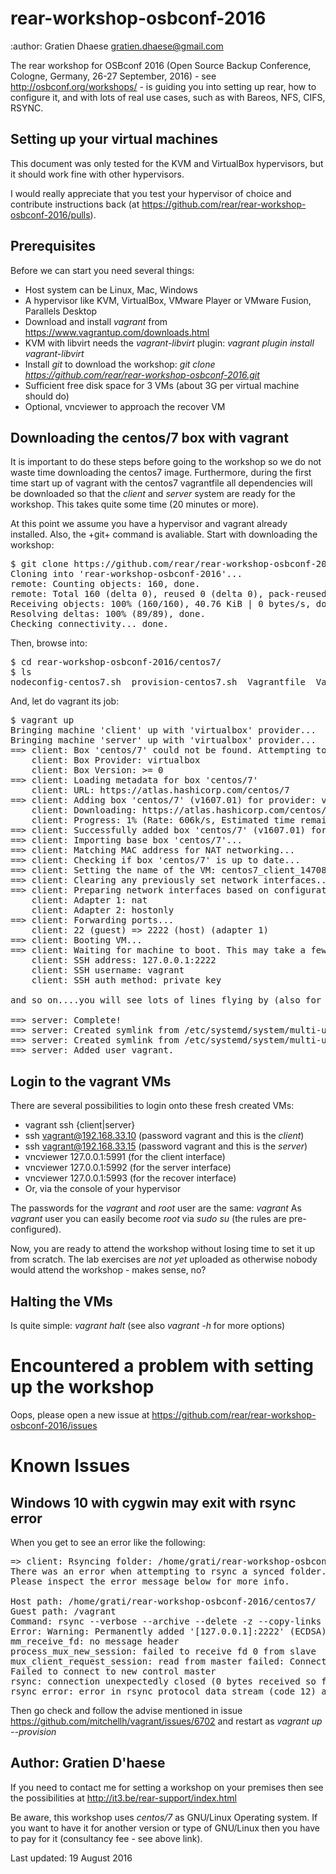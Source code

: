 # rear-workshop-osbconf-2016

:author: Gratien Dhaese <gratien.dhaese@gmail.com>

The rear workshop for OSBconf 2016 (Open Source Backup Conference, Cologne, Germany, 26-27 September, 2016) - see http://osbconf.org/workshops/ - is guiding you into setting up rear, how to configure it, and with lots of real use cases, such as with Bareos, NFS, CIFS, RSYNC.

## Setting up your virtual machines

This document was only tested for the KVM and VirtualBox hypervisors, but it should work fine with other hypervisors.

I would really appreciate that you test your hypervisor of choice and contribute instructions back (at https://github.com/rear/rear-workshop-osbconf-2016/pulls).

## Prerequisites

Before we can start you need several things:

 - Host system can be Linux, Mac, Windows
 - A hypervisor like KVM, VirtualBox, VMware Player or VMware Fusion, Parallels Desktop
 - Download and install *vagrant* from https://www.vagrantup.com/downloads.html
 - KVM with libvirt needs the *vagrant-libvirt* plugin:  _vagrant plugin install vagrant-libvirt_
 - Install *git* to download the workshop: _git clone https://github.com/rear/rear-workshop-osbconf-2016.git_
 - Sufficient free disk space for 3 VMs (about 3G per virtual machine should do)
 - Optional, vncviewer to approach the recover VM

## Downloading the centos/7 box with vagrant

It is important to do these steps before going to the workshop so we do not waste time downloading the centos7 image. Furthermore, during the first time start up of vagrant with the centos7 vagrantfile all dependencies will be downloaded so that the _client_ and _server_ system are ready for the workshop. This takes quite some time (20 minutes or more).

At this point we assume you have a hypervisor and vagrant already installed. Also, the +git+ command is avaliable.
Start with downloading the workshop:

<pre>
$ git clone https://github.com/rear/rear-workshop-osbconf-2016.git
Cloning into 'rear-workshop-osbconf-2016'...
remote: Counting objects: 160, done.
remote: Total 160 (delta 0), reused 0 (delta 0), pack-reused 160
Receiving objects: 100% (160/160), 40.76 KiB | 0 bytes/s, done.
Resolving deltas: 100% (89/89), done.
Checking connectivity... done.
</pre>

Then, browse into:

<pre>
$ cd rear-workshop-osbconf-2016/centos7/
$ ls
nodeconfig-centos7.sh  provision-centos7.sh  Vagrantfile  Vagrantfile.libvirt.recover  Vagrantfile.virtualbox.recover
</pre>

And, let do vagrant its job:

<pre>
$ vagrant up
Bringing machine 'client' up with 'virtualbox' provider...
Bringing machine 'server' up with 'virtualbox' provider...
==> client: Box 'centos/7' could not be found. Attempting to find and install...
    client: Box Provider: virtualbox
    client: Box Version: >= 0
==> client: Loading metadata for box 'centos/7'
    client: URL: https://atlas.hashicorp.com/centos/7
==> client: Adding box 'centos/7' (v1607.01) for provider: virtualbox
    client: Downloading: https://atlas.hashicorp.com/centos/boxes/7/versions/1607.01/providers/virtualbox.box
    client: Progress: 1% (Rate: 606k/s, Estimated time remaining: 0:14:57)
==> client: Successfully added box 'centos/7' (v1607.01) for 'virtualbox'!
==> client: Importing base box 'centos/7'...
==> client: Matching MAC address for NAT networking...
==> client: Checking if box 'centos/7' is up to date...
==> client: Setting the name of the VM: centos7_client_1470826828474_34068
==> client: Clearing any previously set network interfaces...
==> client: Preparing network interfaces based on configuration...
    client: Adapter 1: nat
    client: Adapter 2: hostonly
==> client: Forwarding ports...
    client: 22 (guest) => 2222 (host) (adapter 1)
==> client: Booting VM...
==> client: Waiting for machine to boot. This may take a few minutes...
    client: SSH address: 127.0.0.1:2222
    client: SSH username: vagrant
    client: SSH auth method: private key

and so on....you will see lots of lines flying by (also for the server vm)

==> server: Complete!
==> server: Created symlink from /etc/systemd/system/multi-user.target.wants/smb.service to /usr/lib/systemd/system/smb.service.
==> server: Created symlink from /etc/systemd/system/multi-user.target.wants/nmb.service to /usr/lib/systemd/system/nmb.service.
==> server: Added user vagrant.
</pre>

## Login to the vagrant VMs

There are several possibilities to login onto these fresh created VMs:

 - vagrant ssh {client|server}
 - ssh vagrant@192.168.33.10  (password vagrant and this is the _client_)
 - ssh vagrant@192.168.33.15  (password vagrant and this is the _server_)
 - vncviewer 127.0.0.1:5991   (for the client interface)
 - vncviewer 127.0.0.1:5992   (for the server interface)
 - vncviewer 127.0.0.1:5993   (for the recover interface)
 - Or, via the console of your hypervisor

The passwords for the _vagrant_ and _root_ user are the same: *vagrant*
As _vagrant_ user you can easily become _root_ via *sudo su* (the rules are pre-configured).

Now, you are ready to attend the workshop without losing time to set it up from scratch.
The lab exercises are *not yet* uploaded as otherwise nobody would attend the workshop - makes sense, no?

## Halting the VMs

Is quite simple: *vagrant halt* (see also *vagrant -h* for more options)


# Encountered a problem with setting up the workshop

Oops, please open a new issue at https://github.com/rear/rear-workshop-osbconf-2016/issues

# Known Issues

## Windows 10 with cygwin may exit with rsync error

When you get to see an error like the following:

<pre>
=> client: Rsyncing folder: /home/grati/rear-workshop-osbconf-2016/centos7/ => /vagrant
There was an error when attempting to rsync a synced folder.
Please inspect the error message below for more info.

Host path: /home/grati/rear-workshop-osbconf-2016/centos7/
Guest path: /vagrant
Command: rsync --verbose --archive --delete -z --copy-links --chmod=ugo=rwX --no-perms --no-owner --no-group --rsync-path sudo rsync -e ssh -p 2222 -o ControlMaster=auto -o ControlPath=C:/cygwin64/tmp/ssh.977 -o ControlPersist=10m -o StrictHostKeyChecking=no -o IdentitiesOnly=true -o UserKnownHostsFile=/dev/null -i 'C:/cygwin64/home/grati/rear-workshop-osbconf-2016/insecure_keys/vagrant.private' --exclude .vagrant/ /home/grati/rear-workshop-osbconf-2016/centos7/ vagrant@127.0.0.1:/vagrant
Error: Warning: Permanently added '[127.0.0.1]:2222' (ECDSA) to the list of known hosts.
mm_receive_fd: no message header
process_mux_new_session: failed to receive fd 0 from slave
mux_client_request_session: read from master failed: Connection reset by peer
Failed to connect to new control master
rsync: connection unexpectedly closed (0 bytes received so far) [sender]
rsync error: error in rsync protocol data stream (code 12) at io.c(226) [sender=3.1.2]
</pre>

Then go check and follow the advise mentioned in issue https://github.com/mitchellh/vagrant/issues/6702 and restart as *vagrant up --provision*


## Author: Gratien D'haese

If you need to contact me for setting a workshop on your premises then see the possibilities at http://it3.be/rear-support/index.html

Be aware, this workshop uses *centos/7* as GNU/Linux Operating system. If you want to have it for another version or type of GNU/Linux then you have to pay for it (consultancy fee - see above link).

Last updated: 19 August 2016
